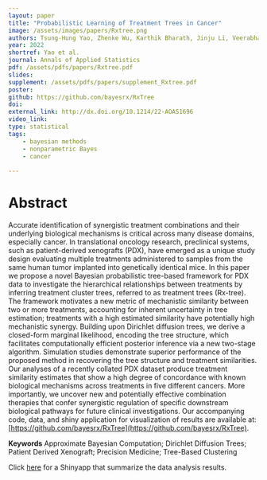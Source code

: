 ```yaml
---
layout: paper
title: "Probabilistic Learning of Treatment Trees in Cancer"
image: /assets/images/papers/Rxtree.png
authors: Tsung-Hung Yao, Zhenke Wu, Karthik Bharath, Jinju Li, Veerabhadran Baladandayuthapani
year: 2022
shortref: Yao et al.
journal: Annals of Applied Statistics
pdf: /assets/pdfs/papers/Rxtree.pdf
slides: 
supplement: /assets/pdfs/papers/supplement_Rxtree.pdf
poster: 
github: https://github.com/bayesrx/RxTree
doi: 
external_link: http://dx.doi.org/10.1214/22-AOAS1696
video_link: 
type: statistical
tags:
    - bayesian methods
    - nonparametric Bayes
    - cancer
 
---
```


# Abstract

Accurate identification of synergistic treatment combinations and their underlying biological mechanisms is critical across many disease domains, especially cancer. In translational oncology research, preclinical systems, such as patient-derived xenografts (PDX), have emerged as a unique study design evaluating multiple treatments administered to samples from the same human tumor implanted into genetically identical mice. In this paper we propose a novel Bayesian probabilistic tree-based framework for PDX data to investigate the hierarchical relationships between treatments by inferring treatment cluster trees, referred to as treatment trees (Rx-tree). The framework motivates a new metric of mechanistic similarity between two or more treatments, accounting for inherent uncertainty in tree estimation; treatments with a high estimated similarity have potentially high mechanistic synergy. Building upon Dirichlet diffusion trees, we derive a closed-form marginal likelihood, encoding the tree structure, which facilitates computationally efficient posterior inference via a new two-stage algorithm. Simulation studies demonstrate superior performance of the proposed method in recovering the tree structure and treatment similarities. Our analyses of a recently collated PDX dataset produce treatment similarity estimates that show a high degree of concordance with known biological mechanisms across treatments in five different cancers. More importantly, we uncover new and potentially effective combination therapies that confer synergistic regulation of specific downstream biological pathways for future clinical investigations. Our accompanying code, data, and shiny application for visualization of results are available at: [https://github.com/bayesrx/RxTree](https://github.com/bayesrx/RxTree).

**Keywords** Approximate Bayesian Computation; Dirichlet Diffusion Trees; Patient Derived Xenograft; Precision Medicine; Tree-Based Clustering

Click [here](https://yaots.shinyapps.io/RxTreePDX/) for a Shinyapp that summarize the data analysis results.
